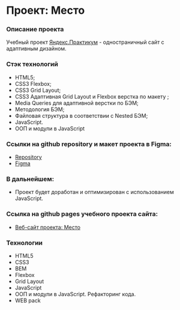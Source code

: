 # Проект: Место

### Описание проекта
Учебный проект [Яндекс.Практикум](https://practicum.yandex.ru/) - одностраничный сайт с адаптивным дизайном.

### Стэк технологий
* HTML5;
* CSS3 Flexbox;
* CSS3 Grid Layout;
* CSS3 Адаптивная Grid Layout и Flexbox верстка по макету ;
* Media Queries для адаптивной верстки по БЭМ;
* Методология БЭМ;
* Файловая структура в соответствии с Nested БЭМ;
* JavaScript.
* ООП и модули в JavaScript

### Ссылки на github repository и макет проекта в Figma:
* [Repository](https://github.com/vecoweb22/mesto)
* [Figma](https://www.figma.com/file/2cn9N9jSkmxD84oJik7xL7/JavaScript.-Sprint-4?node-id=0%3A1)

### В дальнейшем:
- Проект будет доработан и оптимизирован с использованием JavaScript.

### Ссылка на github pages учебного проекта сайта:
* [Веб-сайт проекта: Место](https://vecoweb22.github.io/mesto)

### Технологии
* HTML5
* CSS3
* BEM
* Flexbox
* Grid Layout
* JavaScript
* ООП и модули в JavaScript. Рефакторинг кода.
* WEB pack